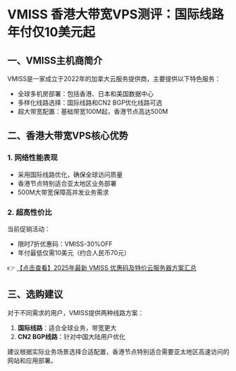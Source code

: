 # VMISS 香港大带宽VPS测评：国际线路年付仅10美元起

## 一、VMISS主机商简介

VMISS是一家成立于2022年的加拿大云服务提供商，主要提供以下特色服务：
- 全球多机房部署：包括香港、日本和美国数据中心
- 多样化线路选择：国际线路和CN2 BGP优化线路可选
- 超大带宽配置：基础带宽100M起，香港节点高达500M

## 二、香港大带宽VPS核心优势

### 1. 网络性能表现
- 采用国际线路优化，确保全球访问质量
- 香港节点特别适合亚太地区业务部署
- 500M大带宽保障高并发业务需求

### 2. 超高性价比
当前促销活动：
- 限时7折优惠码：VMISS-30%OFF
- 年付最低仅需10美元（约合人民币70元）

👉 [【点击查看】2025年最新 VMISS 优惠码及特价云服务器方案汇总](https://bit.ly/Vmiss)

## 三、选购建议

对于不同需求的用户，VMISS提供两种线路方案：
1. **国际线路**：适合全球业务，带宽更大
2. **CN2 BGP线路**：针对中国大陆用户优化

建议根据实际业务场景选择合适配置，香港节点特别适合需要亚太地区高速访问的网站和应用部署。